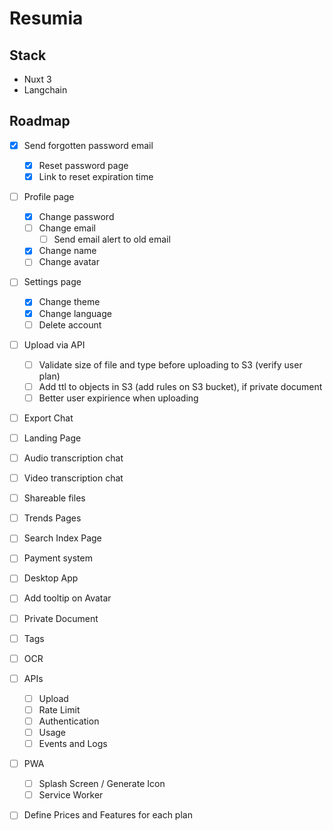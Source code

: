 # Resumia

## Stack

- Nuxt 3
- Langchain

## Roadmap

- [x] Send forgotten password email
	- [x] Reset password page
	- [x] Link to reset expiration time
- [ ] Profile page
	- [x] Change password
	- [ ] Change email
		- [ ] Send email alert to old email
	- [x] Change name
	- [ ] Change avatar
- [ ] Settings page
	- [x] Change theme
	- [x] Change language
	- [ ] Delete account
- [ ] Upload via API
	- [ ] Validate size of file and type before uploading to S3 (verify user plan)
	- [ ] Add ttl to objects in S3 (add rules on S3 bucket), if private document
	- [ ] Better user expirience when uploading
- [ ] Export Chat
- [ ] Landing Page
- [ ] Audio transcription chat
- [ ] Video transcription chat
- [ ] Shareable files
- [ ] Trends Pages
- [ ] Search Index Page
- [ ] Payment system
- [ ] Desktop App
- [ ] Add tooltip on Avatar
- [ ] Private Document
- [ ] Tags
- [ ] OCR
- [ ] APIs
	- [ ] Upload
	- [ ] Rate Limit
	- [ ] Authentication
	- [ ] Usage
	- [ ] Events and Logs
- [ ] PWA
	- [ ] Splash Screen / Generate Icon
 	- [ ] Service Worker
- [ ] Define Prices and Features for each plan

